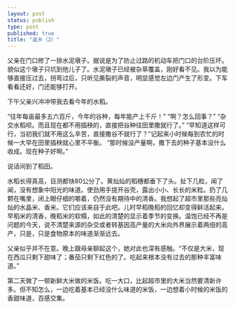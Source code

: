 ```yaml
--- 
layout: post
status: publish
type: post
published: true
title: "返乡（2）"
---
```


父亲在门口修了一排水泥墩子。据说是为了防止过路的机动车把门口的台阶压坏。貌似这个墩子只坑到他儿子了。水泥墩子已经被杂草覆盖，刚好看不见。我以为能够直接压过去，拐弯过后，只听见撕裂的声音，明显感觉左边门产生了形变。下车看看还好，门还能够打开。

下午父亲兴冲冲带我去看今年的水稻。

“往年每亩最多五六百斤，今年的谷种，每年能产上千斤！” 
“啊？怎么回事？” 
“杂交水稻呗。而且现在都不用插秧的，直接把谷种往田里撒就行了。” 
“早知道这样可行，当初我们就不用这么辛苦，直接撒谷不就行了？”记起来小时候每到农忙的时候一大早在田里插秧就心里不平衡。 
“那时候没产量啊，撒下去的种子基本没什么收成。现在种子好啊。” 

说话间到了稻田。

水稻长得真高，目测都快80公分了。黄灿灿的稻穗都垂下了头。扯下几粒，闻了闻，没有想象中阳光的味道。使劲用手搓开谷壳，露出小小、长长的米粒。扔了几颗在嘴里，闭上眼仔细的嚼着，仍然没有期待中的清香。我想起了超市里那些亮灿灿的水晶米、香米。它们应该来自于此吧。儿时早稻晚稻的回忆却变得鲜活起来。早稻米的清香，晚稻米的软糯，如此的清楚的显示着季节的变换。温饱已经不再是问题的今天，说不清楚来源的杂交或者转基因高产量的大米向外界展示着两倍的高产，只是，只是食物原本的味道渐渐远去。 

父亲似乎并不在意。晚上跟母亲聊起这个，她对此也深有感触。“不仅是大米，现在西瓜只剩下甜味了；番茄只剩下红色的了。吃起来根本没有过去的那种丰富味道。”

第二天做了一顿新鲜大米做的米饭。吃一大口，比起超市里的大米当然要清新许多。但不知怎么，一边吃着基本已经没什么味道的米饭，一边想着小时候的米饭的香甜味道，百感交集。 